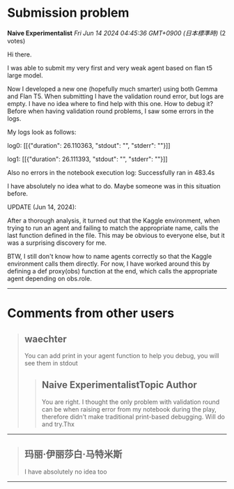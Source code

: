 # Submission problem

**Naive Experimentalist** *Fri Jun 14 2024 04:45:36 GMT+0900 (日本標準時)* (2 votes)

Hi there.

I was able to submit my very first and very weak agent based on flan t5 large model.

Now I developed a new one (hopefully much smarter) using both Gemma and Flan T5. When submitting I have the validation round error, but logs are empty. I have no idea where to find help with this one. How to debug it? Before when having validation round problems, I saw some errors in the logs.

My logs look as follows:

log0: [[{"duration": 26.110363, "stdout": "", "stderr": ""}]]

log1: [[{"duration": 26.111393, "stdout": "", "stderr": ""}]]

Also no errors in the notebook execution log: Successfully ran in 483.4s

I have absolutely no idea what to do. Maybe someone was in this situation before.

UPDATE (Jun 14, 2024):

After a thorough analysis, it turned out that the Kaggle environment, when trying to run an agent and failing to match the appropriate name, calls the last function defined in the file. This may be obvious to everyone else, but it was a surprising discovery for me.

BTW, I still don't know how to name agents correctly so that the Kaggle environment calls them directly. For now, I have worked around this by defining a def proxy(obs) function at the end, which calls the appropriate agent depending on obs.role. 



---

 # Comments from other users

> ## waechter
> 
> You can add print in your agent function to help you debug, you will see them in stdout
> 
> 
> 
> > ## Naive ExperimentalistTopic Author
> > 
> > You are right. I thought the only problem with validation round can be when raising error from my notebook during the play, therefore didn't make traditional print-based debugging. Will do and try.Thx
> > 
> > 
> > 


---

> ## 玛丽·伊丽莎白·马特米斯
> 
> I have absolutely no idea too
> 
> 
> 


---

